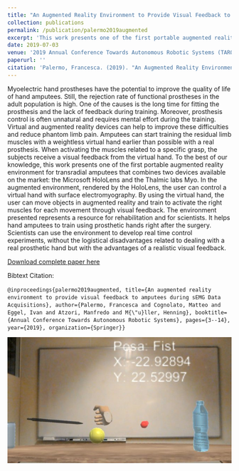 ```yaml
---
title: "An Augmented Reality Environment to Provide Visual Feedback to Amputees During sEMG Data Acquisitions"
collection: publications
permalink: /publication/palermo2019augmented
excerpt: 'This work presents one of the first portable augmented reality environment for transradial amputees that combines two devices available on the market: the Microsoft HoloLens and the Thalmic labs Myo. In the augmented environment, rendered by the HoloLens, the user can control a virtual hand with surface electromyography.'
date: 2019-07-03
venue: '2019 Annual Conference Towards Autonomous Robotic Systems (TAROS)'
paperurl: ''
citation: 'Palermo, Francesca. (2019). "An Augmented Reality Environment to Provide Visual Feedback to Amputees During sEMG Data Acquisitions" <i>2019 Towards Autonomous Robotic Systems (TAROS)</i>'
---
```

Myoelectric hand prostheses have the potential to improve the quality of life of hand amputees. Still, the rejection rate of functional prostheses in the adult population is high. One of the causes is the long time for fitting the prosthesis and the lack of feedback during training. Moreover, prosthesis control is often unnatural and requires mental effort during the training. Virtual and augmented reality devices can help to improve these difficulties and reduce phantom limb pain. Amputees can start training the residual limb muscles with a weightless virtual hand earlier than possible with a real prosthesis. When activating the muscles related to a specific grasp, the subjects receive a visual feedback from the virtual hand. To the best of our knowledge, this work presents one of the first portable augmented reality environment for transradial amputees that combines two devices available on the market: the Microsoft HoloLens and the Thalmic labs Myo. In the augmented environment, rendered by the HoloLens, the user can control a virtual hand with surface electromyography. By using the virtual hand, the user can move objects in augmented reality and train to activate the right muscles for each movement through visual feedback. The environment presented represents a resource for rehabilitation and for scientists. It helps hand amputees to train using prosthetic hands right after the surgery. Scientists can use the environment to develop real time control experiments, without the logistical disadvantages related to dealing with a real prosthetic hand but with the advantages of a realistic visual feedback.

[Download complete paper here](https://www.researchgate.net/publication/334503667_An_Augmented_Reality_Environment_to_Provide_Visual_Feedback_to_Amputees_During_sEMG_Data_Acquisitions)

Bibtext Citation: 

`@inproceedings{palermo2019augmented, title={An augmented reality environment to provide visual feedback to amputees during sEMG Data Acquisitions}, author={Palermo, Francesca and Cognolato, Matteo and Eggel, Ivan and Atzori, Manfredo and M{\"u}ller, Henning}, booktitle={Annual Conference Towards Autonomous Robotic Systems}, pages={3--14}, year={2019}, organization={Springer}}`

![augmented Image](https://github.com/francescapalermo/francescapalermo.github.io/blob/master/_publications/augmented.jpg?raw=true)